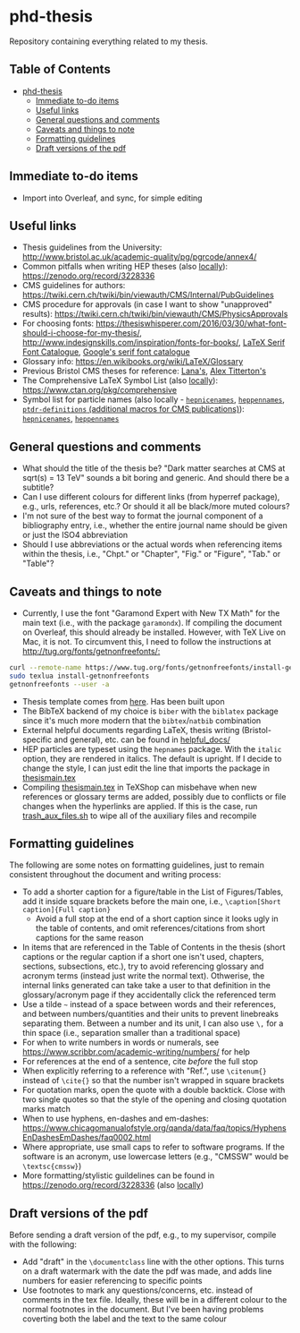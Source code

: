 # phd-thesis

Repository containing everything related to my thesis.

## Table of Contents

- [phd-thesis](#phd-thesis)
  - [Immediate to-do items](#immediate-to-do-items)
  - [Useful links](#useful-links)
  - [General questions and comments](#general-questions-and-comments)
  - [Caveats and things to note](#caveats-and-things-to-note)
  - [Formatting guidelines](#formatting-guidelines)
  - [Draft versions of the pdf](#draft-versions-of-the-pdf)

## Immediate to-do items

- Import into Overleaf, and sync, for simple editing

## Useful links

- Thesis guidelines from the University: <http://www.bristol.ac.uk/academic-quality/pg/pgrcode/annex4/>
- Common pitfalls when writing HEP theses (also [locally](helpful_docs/thesis-writing-gotchas.pdf)): <https://zenodo.org/record/3228336>
- CMS guidelines for authors: <https://twiki.cern.ch/twiki/bin/viewauth/CMS/Internal/PubGuidelines>
- CMS procedure for approvals (in case I want to show "unapproved" results): <https://twiki.cern.ch/twiki/bin/viewauth/CMS/PhysicsApprovals>
- For choosing fonts: <https://thesiswhisperer.com/2016/03/30/what-font-should-i-choose-for-my-thesis/>, <http://www.indesignskills.com/inspiration/fonts-for-books/>, [LaTeX Serif Font Catalogue](https://tug.org/FontCatalogue/seriffonts.html), [Google's serif font catalogue](https://fonts.google.com/?category=Serif)
- Glossary info: <https://en.wikibooks.org/wiki/LaTeX/Glossary>
- Previous Bristol CMS theses for reference: [Lana's](https://github.com/Lana-B/Thesis), [Alex Titterton's](https://www.dropbox.com/sh/a859z9b7jlfmum4/AAC2CjjkLGmbeSIp5H5gQbEIa?dl=0)
- The Comprehensive LaTeX Symbol List (also [locally](helpful_docs/symbols-a4.pdf)): <https://www.ctan.org/pkg/comprehensive>
- Symbol list for particle names (also locally - [`hepnicenames`](helpful_docs/hepnicenames-rm.pdf), [`heppennames`](helpful_docs/heppennames-rm.pdf), [`ptdr-definitions` (additional macros for CMS publications)](ptdr-definitions.sty)): [`hepnicenames`](http://mirrors.ctan.org/macros/latex/contrib/hepnames/hepnicenames-rm.pdf), [`heppennames`](http://mirrors.ctan.org/macros/latex/contrib/hepnames/heppennames-rm.pdf)

## General questions and comments

- What should the title of the thesis be? "Dark matter searches at CMS at sqrt(s) = 13 TeV" sounds a bit boring and generic. And should there be a subtitle?
- Can I use different colours for different links (from hyperref package), e.g., urls, references, etc.? Or should it all be black/more muted colours?
- I'm not sure of the best way to format the journal component of a bibliography entry, i.e., whether the entire journal name should be given or just the ISO4 abbreviation
- Should I use abbreviations or the actual words when referencing items within the thesis, i.e., "Chpt." or "Chapter", "Fig." or "Figure", "Tab." or "Table"?

## Caveats and things to note

- Currently, I use the font "Garamond Expert with New TX Math" for the main text (i.e., with the package `garamondx`). If compiling the document on Overleaf, this should already be installed. However, with TeX Live on Mac, it is not. To circumvent this, I need to follow the instructions at <http://tug.org/fonts/getnonfreefonts/:>

```bash
curl --remote-name https://www.tug.org/fonts/getnonfreefonts/install-getnonfreefonts
sudo texlua install-getnonfreefonts
getnonfreefonts --user -a
```

- Thesis template comes from [here](https://www.overleaf.com/latex/templates/university-of-bristol-thesis-template/kzqrfvyxxcdm). Has been built upon
- The BibTeX backend of my choice is `biber` with the `biblatex` package since it's much more modern that the `bibtex`/`natbib` combination
- External helpful documents regarding LaTeX, thesis writing (Bristol-specific and general), etc. can be found in [helpful_docs/](helpful_docs/)
- HEP particles are typeset using the `hepnames` package. With the `italic` option, they are rendered in italics. The default is upright. If I decide to change the style, I can just edit the line that imports the package in [thesismain.tex](./thesismain.tex)
- Compiling [thesismain.tex](./thesismain.tex) in TeXShop can misbehave when new references or glossary terms are added, possibly due to conflicts or file changes when the hyperlinks are applied. If this is the case, run [trash_aux_files.sh](./trash_aux_files.sh) to wipe all of the auxiliary files and recompile

## Formatting guidelines

The following are some notes on formatting guidelines, just to remain consistent throughout the document and writing process:

- To add a shorter caption for a figure/table in the List of Figures/Tables, add it inside square brackets before the main one, i.e., `\caption[Short caption]{Full caption}`
  - Avoid a full stop at the end of a short caption since it looks ugly in the table of contents, and omit references/citations from short captions for the same reason
- In items that are referenced in the Table of Contents in the thesis (short captions or the regular caption if a short one isn't used, chapters, sections, subsections, etc.), try to avoid referencing glossary and acronym terms (instead just write the normal text). Othwerise, the internal links generated can take take a user to that definition in the glossary/acronym page if they accidentally click the referenced term
- Use a tilde `~` instead of a space between words and their references, and between numbers/quantities and their units to prevent linebreaks separating them. Between a number and its unit, I can also use `\,` for a thin space (i.e., separation smaller than a traditional space)
- For when to write numbers in words or numerals, see <https://www.scribbr.com/academic-writing/numbers/> for help
- For references at the end of a sentence, cite _before_ the full stop
- When explicitly referring to a reference with "Ref.", use `\citenum{}` instead of `\cite{}` so that the number isn't wrapped in square brackets
- For quotation marks, open the quote with a double backtick. Close with two single quotes so that the style of the opening and closing quotation marks match
- When to use hyphens, en-dashes and em-dashes: <https://www.chicagomanualofstyle.org/qanda/data/faq/topics/HyphensEnDashesEmDashes/faq0002.html>
- Where appropriate, use small caps to refer to software programs. If the software is an acronym, use lowercase letters (e.g., "CMSSW" would be `\textsc{cmssw}`)
- More formatting/stylistic guildelines can be found in <https://zenodo.org/record/3228336> (also [locally](helpful_docs/thesis-writing-gotchas.pdf))

## Draft versions of the pdf

Before sending a draft version of the pdf, e.g., to my supervisor, compile with the following:

- Add "draft" in the `\documentclass` line with the other options. This turns on a draft watermark with the date the pdf was made, and adds line numbers for easier referencing to specific points
- Use footnotes to mark any questions/concerns, etc. instead of comments in the tex file. Ideally, these will be in a different colour to the normal footnotes in the document. But I've been having problems coverting both the label and the text to the same colour
